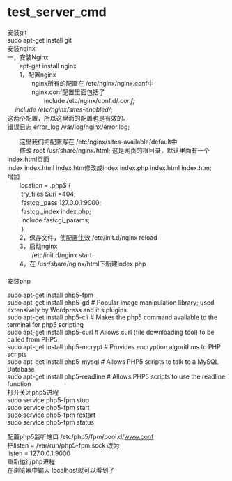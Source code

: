 # test_server_cmd  
安装git  
sudo apt-get install git  
安装nginx  
一，安装Nginx  
　　apt-get install nginx  
　　1，配置nginx  
　　　　nginx所有的配置在 /etc/nginx/nginx.conf中  
　　　　nginx.conf配置里面包括了  
　　　　　　include /etc/nginx/conf.d/*.conf;  
        　 include /etc/nginx/sites-enabled/*;  
        这两个配置，所以这里面的配置也是有效的。  
       错误日志 error_log /var/log/nginx/error.log;  
 
　　这里我们把配置写在 /etc/nginx/sites-available/default中  
　　修改  root /usr/share/nginx/html;   这是网页的根目录，默认里面有一个index.html页面  
     index  index.html index.htm修改成index index.php index.html index.htm;  
     增加    
　　location ~ \.php$ {  
              　　  try_files $uri =404;  
              　　  fastcgi_pass 127.0.0.1:9000;  
              　　  fastcgi_index index.php;  
              　　  include fastcgi_params;  
      　　  }  
　　2，保存文件，使配置生效 /etc/init.d/nginx reload  
　　3，启动nginx  
　　　　/etc/init.d/nginx start  
　　4，在 /usr/share/nginx/html下新建index.php  
　　　　<? php  
　　　　phpinfo();  
　　　　?>  
安装php  

sudo apt-get install php5-fpm  
sudo apt-get install php5-gd  # Popular image manipulation library; used extensively by Wordpress and it's plugins.  
sudo apt-get install php5-cli   # Makes the php5 command available to the terminal for php5 scripting  
sudo apt-get install php5-curl    # Allows curl (file downloading tool) to be called from PHP5  
sudo apt-get install php5-mcrypt   # Provides encryption algorithms to PHP scripts  
sudo apt-get install php5-mysql   # Allows PHP5 scripts to talk to a MySQL Database  
sudo apt-get install php5-readline  # Allows PHP5 scripts to use the readline function  
打开关闭php5进程  
sudo service php5-fpm stop  
sudo service php5-fpm start  
sudo service php5-fpm restart  
sudo service php5-fpm status  

配置php5监听端口  /etc/php5/fpm/pool.d/www.conf  
把listen = /var/run/php5-fpm.sock  改为  
listen = 127.0.0.1:9000  
重新运行php进程  
在浏览器中输入 localhost就可以看到了  
